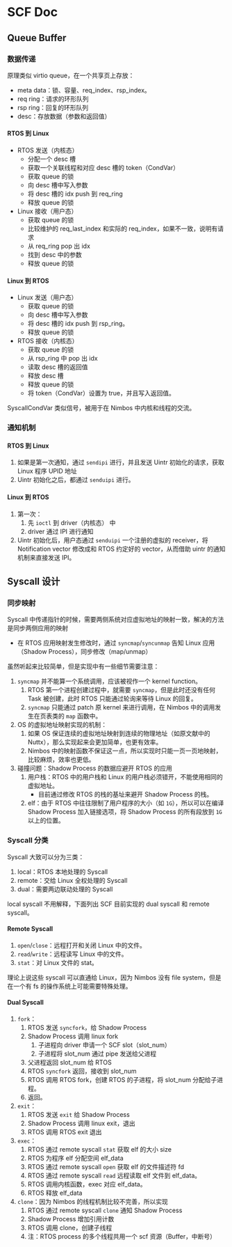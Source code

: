 # SCF Doc

## Queue Buffer

### 数据传递

原理类似 virtio queue，在一个共享页上存放：
- meta data：锁、容量、req_index、rsp_index。
- req ring：请求的环形队列
- rsp ring：回复的环形队列
- desc：存放数据（参数和返回值）  

#### RTOS 到 Linux

- RTOS 发送（内核态）
    - 分配一个 desc 槽
    - 获取一个关联线程和对应 desc 槽的 token（CondVar）
    - 获取 queue 的锁
    - 向 desc 槽中写入参数
    - 将 desc 槽的 idx push 到 req_ring
    - 释放 queue 的锁  
- Linux 接收（用户态）
    - 获取 queue 的锁
    - 比较维护的 req_last_index 和实际的 req_index，如果不一致，说明有请求
    - 从 req_ring pop 出 idx
    - 找到 desc 中的参数
    - 释放 queue 的锁

#### Linux 到 RTOS

- Linux 发送（用户态）
    - 获取 queue 的锁
    - 向 desc 槽中写入参数
    - 将 desc 槽的 idx push 到 rsp_ring。
    - 释放 queue 的锁  
- RTOS 接收（内核态）
    - 获取 queue 的锁
    - 从 rsp_ring 中 pop 出 idx
    - 读取 desc 槽的返回值
    - 释放 desc 槽
    - 释放 queue 的锁  
    - 将 token（CondVar）设置为 true，并且写入返回值。

SyscallCondVar 类似信号，被用于在 Nimbos 中内核和线程的交流。

### 通知机制

#### RTOS 到 Linux

1. 如果是第一次通知，通过 `sendipi` 进行，并且发送 Uintr 初始化的请求，获取 Linux 程序 UPID 地址
2. Uintr 初始化之后，都通过 `senduipi` 进行。

#### Linux 到 RTOS

1. 第一次：
   1. 先 `ioctl` 到 driver（内核态） 中
   2. driver 通过 IPI 进行通知
2. Uintr 初始化后，用户态通过 `senduipi` 一个注册的虚拟的 receiver，将 Notification vector 修改成和 RTOS 约定好的 vector，从而借助 uintr 的通知机制来直接发送 IPI。

## Syscall 设计

### 同步映射

Syscall 中传递指针的时候，需要两侧系统对应虚拟地址的映射一致，解决的方法是同步两侧应用的映射
- 在 RTOS 应用映射发生修改时，通过 `syncmap`/`syncunmap` 告知 Linux 应用（Shadow Process），同步修改（map/unmap）

虽然听起来比较简单，但是实现中有一些细节需要注意：
1. `syncmap` 并不能算一个系统调用，应该被视作一个 kernel function。
   1. RTOS 第一个进程创建过程中，就需要 `syncmap`，但是此时还没有任何 Task 被创建，此时 RTOS 只能通过轮询来等待 Linux 的回复。
   2. `syncmap` 只能通过 patch 原 kernel 来进行调用，在 Nimbos 中的调用发生在页表类的 `map` 函数中。
2. OS 的虚拟地址映射实现的机制：
   1. 如果 OS 保证连续的虚拟地址映射到连续的物理地址（如原文献中的 Nuttx），那么实现起来会更加简单，也更有效率。
   2. Nimbos 中的映射函数不保证这一点，所以实现时只能一页一页地映射，比较麻烦，效率也更低。
3. 碰撞问题：Shadow Process 的数据应避开 RTOS 的应用
   1. 用户栈：RTOS 中的用户栈和 Linux 的用户栈必须错开，不能使用相同的虚拟地址。
      - 目前通过修改 RTOS 的栈的基址来避开 Shadow Process 的栈。
   2. elf：由于 RTOS 中往往限制了用户程序的大小（如 `1G`），所以可以在编译 Shadow Process 加入链接选项，将 Shadow Process 的所有段放到 `1G` 以上的位置。

### Syscall 分类

Syscall 大致可以分为三类：
1. local：RTOS 本地处理的 Syscall
2. remote：交给 Linux 全权处理的 Syscall
3. dual：需要两边联动处理的 Syscall

local syscall 不用解释，下面列出 SCF 目前实现的 dual syscall 和 remote syscall。

#### Remote Syscall

1. `open`/`close`：远程打开和关闭 Linux 中的文件。
2. `read`/`write`：远程读写 Linux 中的文件。
3. `stat`：对 Linux 文件的 stat。

理论上说这些 syscall 可以直通给 Linux，因为 Nimbos 没有 file system，但是在一个有 fs 的操作系统上可能需要特殊处理。

#### Dual Syscall

1. `fork`：
   1. RTOS 发送 `syncfork`，给 Shadow Process
   2. Shadow Process 调用 linux fork
      1. 子进程向 driver 申请一个 SCF slot（slot_num）
      2. 子进程将 slot_num 通过 pipe 发送给父进程
   3. 父进程返回 slot_num 给 RTOS
   4. RTOS `syncfork` 返回，接收到 slot_num
   5. RTOS 调用 RTOS fork，创建 RTOS 的子进程，将 slot_num 分配给子进程。
   6. 返回。
2. `exit`：
   1. RTOS 发送 `exit` 给 Shadow Process
   2. Shadow Process 调用 linux exit，退出
   3. RTOS 调用 RTOS exit 退出
3. `exec`：
   1. RTOS 通过 remote syscall `stat` 获取 elf 的大小 size
   2. RTOS 为程序 elf 分配空间 elf_data
   3. RTOS 通过 remote syscall `open` 获取 elf 的文件描述符 fd
   4. RTOS 通过 remote syscall `read` 远程读取 elf 文件到 elf_data。
   5. RTOS 调用内核函数，exec 对应 elf_data。
   6. RTOS 释放 elf_data
4. `clone`：因为 Nimbos 的线程机制比较不完善，所以实现
   1. RTOS 通过 remote syscall `clone` 通知 Shadow Process
   2. Shadow Process 增加引用计数
   3. RTOS 调用 clone，创建子线程
   4. 注：RTOS process 的多个线程共用一个 scf 资源（Buffer，中断号）

